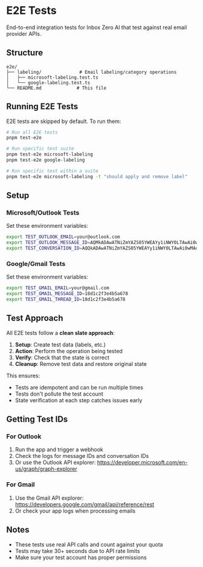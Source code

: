 # E2E Tests

End-to-end integration tests for Inbox Zero AI that test against real email provider APIs.

## Structure

```
e2e/
├── labeling/              # Email labeling/category operations
│   ├── microsoft-labeling.test.ts
│   └── google-labeling.test.ts
└── README.md             # This file
```

## Running E2E Tests

E2E tests are skipped by default. To run them:

```bash
# Run all E2E tests
pnpm test-e2e

# Run specific test suite
pnpm test-e2e microsoft-labeling
pnpm test-e2e google-labeling

# Run specific test within a suite
pnpm test-e2e microsoft-labeling -t "should apply and remove label"
```

## Setup

### Microsoft/Outlook Tests

Set these environment variables:

```bash
export TEST_OUTLOOK_EMAIL=your@outlook.com
export TEST_OUTLOOK_MESSAGE_ID=AQMkADAwATNiZmYAZS05YWEAYy1iNWY0LTAwAi0wMAoARgAAA...
export TEST_CONVERSATION_ID=AQQkADAwATNiZmYAZS05YWEAYy1iNWY0LTAwAi0wMAoAEABuo...
```

### Google/Gmail Tests

Set these environment variables:

```bash
export TEST_GMAIL_EMAIL=your@gmail.com
export TEST_GMAIL_MESSAGE_ID=18d1c2f3e4b5a678
export TEST_GMAIL_THREAD_ID=18d1c2f3e4b5a678
```

## Test Approach

All E2E tests follow a **clean slate approach**:

1. **Setup**: Create test data (labels, etc.)
2. **Action**: Perform the operation being tested
3. **Verify**: Check that the state is correct
4. **Cleanup**: Remove test data and restore original state

This ensures:
- Tests are idempotent and can be run multiple times
- Tests don't pollute the test account
- State verification at each step catches issues early

## Getting Test IDs

### For Outlook

1. Run the app and trigger a webhook
2. Check the logs for message IDs and conversation IDs
3. Or use the Outlook API explorer: https://developer.microsoft.com/en-us/graph/graph-explorer

### For Gmail

1. Use the Gmail API explorer: https://developers.google.com/gmail/api/reference/rest
2. Or check your app logs when processing emails

## Notes

- These tests use real API calls and count against your quota
- Tests may take 30+ seconds due to API rate limits
- Make sure your test account has proper permissions

